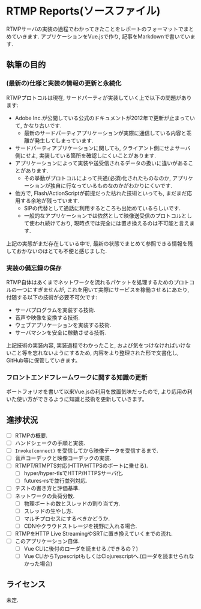 # RTMP Reports(ソースファイル)

RTMPサーバの実装の過程でわかってきたことをレポートのフォーマットでまとめていきます. アプリケーションをVue.jsで作り, 記事をMarkdownで書いています.

## 執筆の目的

### (最新の)仕様と実装の情報の更新と永続化

RTMPプロトコルは現在, サードパーティが実装していく上で以下の問題があります:

* Adobe Inc.が公開している公式のドキュメントが2012年で更新が止まっていて, かなり古いです.
  * 最新のサードパーティアプリケーションが実際に通信している内容と乖離が発生してしまっています.
* サードパーティアプリケーションに関しても, クライアント側にせよサーバ側にせよ, 実装している箇所を確認しにくいことがあります.
* アプリケーションによって実装や送受信されるデータの扱いに違いがあることがあります.
  * その挙動がプロトコルによって共通(必須)化されたものなのか, アプリケーションが独自に行なっているものなのかがわかりにくいです.
* 他方で, Flash/ActionScriptが前提だった枯れた技術といっても, まだまだ応用する余地が残っています.
  * SIPの代替として通話に利用するところも出始めているらしいです.
  * 一般的なアプリケーションでは依然として映像送受信のプロトコルとして使われ続けており, 現時点では完全には置き換えるのは不可能と言えます.

上記の実態がまだ存在している中で, 最新の状態でまとめて参照できる情報を残しておかないのはとても不便と感じました.

### 実装の備忘録の保存

RTMP自体はあくまでネットワークを流れるパケットを処理するためのプロトコルの一つにすぎませんが, これを用いて実際にサービスを稼働させるにあたり, 付随する以下の技術が必要不可欠です:

* サーバプログラムを実装する技術.
* 音声や映像を変換する技術.
* ウェブアプリケーションを実装する技術.
* サーバマシンを安全に稼動させる技術.

上記技術の実装内容, 実装過程でわかったこと, および気をつけなければいけないこと等を忘れないようにするため, 内容をより整理された形で文書化し, GitHub等に保管していきます。

### フロントエンドフレームワークに関する知識の更新

ポートフォリオを書いて以来Vue.jsの利用を放置気味だったので, より応用の利いた使い方ができるように知識と技術を更新していきます。

## 進捗状況

- [ ] RTMPの概要.
- [ ] ハンドシェークの手順と実装.
- [ ] `Invoke(connect)` を受信してから映像データを受信するまで.
- [ ] 音声コーデックと映像コーデックの実装.
- [ ] RTMPT/RTMPTS対応(HTTP/HTTPSのポートに乗せる).
  - [ ] hyper/hyper-tlsでHTTP/HTTPSサーバ化.
  - [ ] futures-rsで並行並列対応.
- [ ] テストの書き方と評価基準.
- [ ] ネットワークの負荷分散.
  - [ ] 物理ポートの数とスレッドの割り当て方.
  - [ ] スレッドの生やし方.
  - [ ] マルチプロセスにするべきかどうか.
  - [ ] CDNやクラウドストレージを視野に入れる場合.
- [ ] RTMPをHTTP Live StreamingやSRTに置き換えていくまでの流れ.
- [ ] このアプリケーション自体.
  - [ ] Vue CLIに後付のローダを読ませる.(できるの？)
  - [ ] Vue CLIからTypescriptもしくはClojurescriptへ.(ローダを読ませられなかった場合)

## ライセンス

未定.

